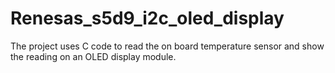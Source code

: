 # Renesas_s5d9_i2c_oled_display
The project uses C code to read the on board temperature sensor and show the reading on an OLED display module.
